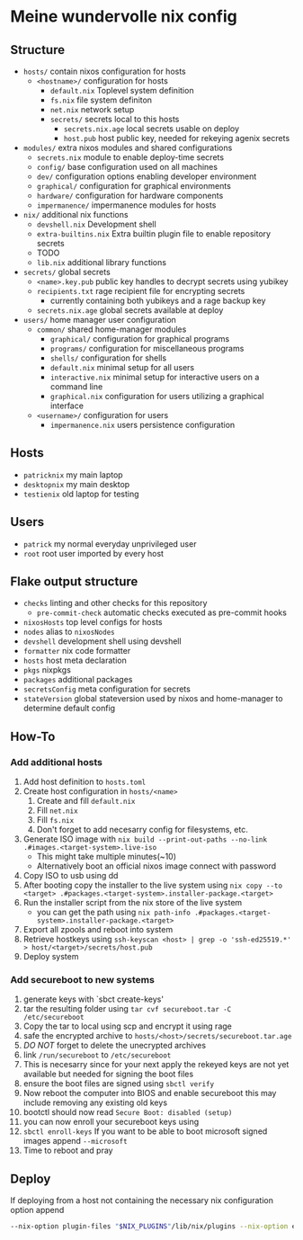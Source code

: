 # Meine wundervolle nix config

## Structure

- `hosts/` contain nixos configuration for hosts
    - `<hostname>/` configuration for hosts
        - `default.nix` Toplevel system definition
        - `fs.nix` file system definiton
        - `net.nix` network setup
        - `secrets/` secrets local to this hosts
            - `secrets.nix.age` local secrets usable on deploy
            - `host.pub` host public key, needed for rekeying agenix secrets
- `modules/` extra nixos modules and shared configurations
    - `secrets.nix` module to enable deploy-time secrets
    - `config/` base configuration used on all machines
    - `dev/` configuration options enabling developer environment
    - `graphical/` configuration for graphical environments
    - `hardware/` configuration for hardware components
    - `impermanence/` impermanence modules for hosts
- `nix/` additional nix functions
    - `devshell.nix` Development shell
    - `extra-builtins.nix` Extra builtin plugin file to enable repository secrets
    - TODO
    - `lib.nix` additional library functions
- `secrets/` global secrets
    - `<name>.key.pub` public key handles to decrypt secrets using yubikey
    - `recipients.txt` rage recipient file for encrypting secrets
        - currently containing both yubikeys and a rage backup key
    - `secrets.nix.age` global secrets available at deploy
- `users/` home manager user configuration
    - `common/` shared home-manager modules
        - `graphical/` configuration for graphical programs
        - `programs/` configuration for miscellaneous programs
        - `shells/` configuration for shells
        - `default.nix` minimal setup for all users
        - `interactive.nix` minimal setup for interactive users on a command line
        - `graphical.nix` configuration for users utilizing a graphical interface
    - `<username>/` configuration for users
        - `impermanence.nix` users persistence configuration

## Hosts
- `patricknix` my main laptop
- `desktopnix` my main desktop
- `testienix` old laptop for testing

## Users
- `patrick` my normal everyday unprivileged user
- `root` root user imported by every host

## Flake output structure
- `checks` linting and other checks for this repository
    - `pre-commit-check` automatic checks executed as pre-commit hooks
- `nixosHosts` top level configs for hosts
- `nodes` alias to `nixosNodes`
- `devshell` development shell using devshell
- `formatter` nix code formatter
- `hosts` host meta declaration
- `pkgs` nixpkgs
- `packages` additional packages
- `secretsConfig` meta configuration for secrets
- `stateVersion` global stateversion used by nixos and home-manager to determine default config

## How-To

### Add additional hosts

1. Add host definition to `hosts.toml`
2. Create host configuration in `hosts/<name>`
    1. Create and fill `default.nix`
    1. Fill `net.nix`
    1. Fill `fs.nix`
    2. Don't forget to add necesarry config for filesystems, etc.
3. Generate ISO image with `nix build --print-out-paths --no-link .#images.<target-system>.live-iso`
    - This might take multiple minutes(~10)
    - Alternatively boot an official nixos image connect with password
3. Copy ISO to usb using dd
3. After booting copy the installer to the live system using `nix copy --to <target> .#packages.<target-system>.installer-package.<target>`
4. Run the installer script from the nix store of the live system
    - you can get the path using `nix path-info .#packages.<target-system>.installer-package.<target>`
4. Export all zpools and reboot into system
6. Retrieve hostkeys using `ssh-keyscan <host> | grep -o 'ssh-ed25519.*' > host/<target>/secrets/host.pub`
5. Deploy system

### Add secureboot to new systems
1. generate keys with `sbct create-keys'
1. tar the resulting folder using `tar cvf secureboot.tar -C /etc/secureboot`
1. Copy the tar to local using scp and encrypt it using rage
1. safe the encrypted archive to `hosts/<host>/secrets/secureboot.tar.age`
1. *DO NOT* forget to delete the unecrypted archives
1. link `/run/secureboot` to `/etc/secureboot`
1. This is necesarry since for your next apply the rekeyed keys are not yet available but needed for signing the boot files
1. ensure the boot files are signed using `sbctl verify`
1. Now reboot the computer into BIOS and enable secureboot
    this may include removing any existing old keys
1. bootctl should now read `Secure Boot: disabled (setup)`
1. you can now enroll your secureboot keys using
1. `sbctl enroll-keys`
    If you want to be able to boot microsoft signed images append `--microsoft`
1. Time to reboot and pray


## Deploy

If deploying from a host not containing the necessary nix configuration option append
```bash
--nix-option plugin-files "$NIX_PLUGINS"/lib/nix/plugins --nix-option extra-builtins-file ./nix/extra-builtins`
```
